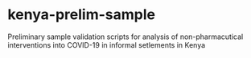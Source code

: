 # kenya-prelim-sample
Preliminary sample validation scripts for analysis of non-pharmacutical interventions into COVID-19 in informal setlements in Kenya
